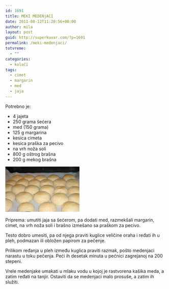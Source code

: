```yaml
---
id: 1691
title: MEKI MEDENjACI
date: 2011-08-12T11:20:56+00:00
author: mila
layout: post
guid: http://superkuvar.com/?p=1691
permalink: /meki-medenjaci/
totvreme:
  - ""
categories:
  - kolači
tags:
  - cimet
  - margarin
  - med
  - jaja
---
```

Potrebno je:

  * 4 jajeta
  * 250 grama šećera
  * med (150 grama)
  * 125 g margarina
  * kesica cimeta
  * kesica praška za pecivo
  * na vrh noža soli
  * 800 g oštrog brašna
  * 200 g mekog brašna

<img class="alignnone size-full wp-image-1694" title="bakinimedenjaci" src="/wp-content/uploads/2011/08/bakinimedenjaci1-e1313148345165.jpg" alt="" width="233" height="142" /> 

Priprema: umutiti jaja sa šećerom, pa dodati med, razmekšali margarin, cimet, na vrh noža soli i brašno izmešano sa praškom za pecivo.

Testo dobro umesiti, pa od njega praviti kuglice veličine oraha i ređati ih u pleh, podmazan ili obložen papirom za pečenje.

Prilikom ređanja u pleh između kuglica praviti razmak, pošto medenjaci narastu u toku pečenja. Peći ih desetak minuta u pećnici zagrejanoj na 200 stepeni.

Vrele medenjake umakati u mlaku vodu u kojoj je rastvorena kašika meda, a zatim ređati na tanjir. Ostaviti da se medenjaci malo prosuše, a zatim ih služiti.
